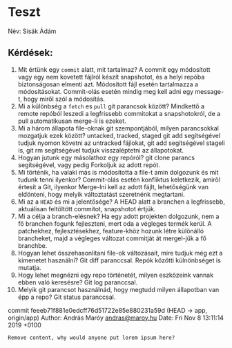 # Teszt

Név: Sisák Ádám 

## Kérdések:

1. Mit értünk egy `commit` alatt, mit tartalmaz?
A commit egy módosított vagy egy nem kovetett fájlról készít snapshotot, és a helyi repóba biztonságosan elmenti azt. Módosított fájl esetén tartalmazza a módosításokat. Commit-olás esetén
mindig meg kell adni egy message-t, hogy miről szól a módosítás.  
1. Mi a különbség a `fetch` es `pull` git parancsok között?
Mindkettő a remote repóból leszedi a legfrissebb commitokat a snapshotokról, de a pull automatikusan merge-li is ezeket.
1. Mi a három állapota file-oknak git szempontjából, milyen parancsokkal mozgatjuk ezek között?
untacked, tracked, staged
git add segítségével tudjuk nyomon követni az untracked fájlokat, git add segítségével stageli is,
git rm segítségével tudjuk visszaléptetni az állapotokat.
1. Hogyan jutunk egy másolathoz egy repóról?
git clone parancs segítségével, vagy pedig Forkoljuk az adott repót.
1. Mi történik, ha valaki más is módosította a file-t amin dolgozunk és mit tudunk tenni ilyenkor?
Commit-olás esetén konfliktus keletkezik, amiről értesít a Git, ilyenkor Merge-lni kell az adott fájlt, lehetőségünk van eldönteni, hogy melyik változtatást szeretnénk megtartani.
1. Mi az a `HEAD` és mi a jelentősége?
A HEAD alatt a branchen a legfrissebb, aktuálisan feltöltött commitot, snapshotot értjük.
1. Mi a célja a branch-elésnek?
Ha egy adott projekten dolgozunk, nem a fő branchen fogunk fejleszteni, mert oda a végleges termék kerül. A patchekhez, fejlesztésekhez, feature-khöz hozunk létre különálló brancheket,
majd a végleges változat commitját át mergel-jük a fő branchbe.
1. Hogyan lehet összehasonlítani file-ok változásait, mire tudjuk még ezt a kimenetet használni?
Git diff paranccsal.
Repók közötti külnönbséget is mutatja.
1. Hogy lehet megnézni egy repo történetét, milyen eszközeink vannak ebben való keresésre?
Git log paranccsal.
1. Melyik git parancsot használnád, hogy megtudd milyen állapotban van épp a repo?
Git status paranccsal.

commit feeeb71f881e0edcff76d51722e85e880231a59d (HEAD -> app, origin/app)
Author: András Maróy <andras@maroy.hu>
Date:   Fri Nov 8 13:11:14 2019 +0100

    Remove content, why would anyone put lorem ipsum here?

